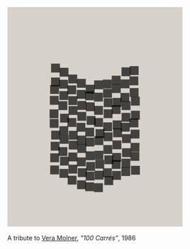 ![preview](artegenerativa.png)

A tribute to [Vera Molner](https://www.google.com/url?sa=i&url=https%3A%2F%2Fgazelliarthouse.com%2Fartists%2F220-vera-molnar%2Fworks%2F8142-vera-molnar-100-carres-1986%2F&psig=AOvVaw2h5qcrLsF0d0uQi1U98sNX&ust=1729883302186000&source=images&cd=vfe&opi=89978449&ved=0CBQQjRxqFwoTCODOrp_fp4kDFQAAAAAdAAAAABAb), _"100 Carrés"_, 1986

